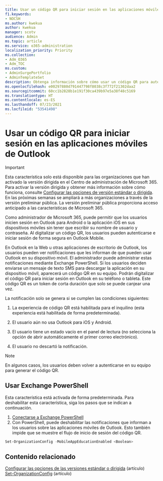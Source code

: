 ```yaml
---
title: Usar un código QR para iniciar sesión en las aplicaciones móviles de Outlook
f1.keywords:
- NOCSH
ms.author: kwekua
author: kwekua
manager: scotv
audience: Admin
ms.topic: article
ms.service: o365-administration
localization_priority: Priority
ms.collection:
- Adm_O365
- Adm_TOC
ms.custom:
- AdminSurgePortfolio
- AdminTemplateSet
description: Obtenga información sobre cómo usar un código QR para autenticar y descargar Outlook Mobile.
ms.openlocfilehash: e00297880d791447798f8038c3f772f21302daa2
ms.sourcegitcommit: 60cc1b2828b1e191f30ca439b97e5a38f48c5169
ms.translationtype: HT
ms.contentlocale: es-ES
ms.lasthandoff: 07/23/2021
ms.locfileid: "53541498"
---
```

# <a name="use-a-qr-code-to-sign-in-to-the-outlook-mobile-apps"></a>Usar un código QR para iniciar sesión en las aplicaciones móviles de Outlook

> [!IMPORTANT]
> Esta característica solo está disponible para las organizaciones que han activado la versión dirigida en el Centro de administración de Microsoft 365. Para activar la versión dirigida y obtener más información sobre cómo funciona, consulte [Configurar las opciones de versión estándar o dirigida](release-options-in-office-365.md). En las próximas semanas se ampliará a más organizaciones a través de la versión preliminar pública. La versión preliminar pública proporciona acceso anticipado a las características de Microsoft 365.

Como administrador de Microsoft 365, puede permitir que los usuarios inicien sesión en Outlook para Android o la aplicación iOS en sus dispositivos móviles sin tener que escribir su nombre de usuario y contraseña. Al digitalizar un código QR, los usuarios pueden autenticarse e iniciar sesión de forma segura en Outlook Mobile.

En Outlook en la Web u otras aplicaciones de escritorio de Outlook, los usuarios pueden ver notificaciones que les informan de que pueden usar Outlook en su dispositivo móvil. El administrador puede administrar estas notificaciones mediante Exchange PowerShell. Si los usuarios deciden enviarse un mensaje de texto SMS para descargar la aplicación en su dispositivo móvil, aparecerá un código QR en su equipo. Podrán digitalizar el código QR para iniciar sesión en Outlook en su teléfono o tableta. Este código QR es un token de corta duración que solo se puede canjear una vez.

La notificación solo se genera si se cumplen las condiciones siguientes:

1. La experiencia de código QR está habilitada para el inquilino (esta experiencia está habilitada de forma predeterminada).

2. El usuario aún no usa Outlook para iOS y Android.

3. El usuario tiene un estado vacío en el panel de lectura (no selecciona la opción de abrir automáticamente el primer correo electrónico).

4. El usuario no descartó la notificación.

> [!NOTE]
> En algunos casos, los usuarios deben volver a autenticarse en su equipo para generar el código QR.

## <a name="use-exchange-powershell"></a>Usar Exchange PowerShell

Esta característica está activada de forma predeterminada. Para deshabilitar esta característica, siga los pasos que se indican a continuación.

1. [Conectarse a Exchange PowerShell](/powershell/exchange/connect-to-exchange-online-powershell)
2. Con PowerShell, puede deshabilitar las notificaciones que informan a los usuarios sobre las aplicaciones móviles de Outlook. Esto también impide que se muestre el flujo de inicio de sesión del código QR.

```powershell
Set-OrganizationConfig -MobileAppEducationEnabled <Boolean>
```

## <a name="related-content"></a>Contenido relacionado

[Configurar las opciones de las versiones estándar o dirigida](release-options-in-office-365.md) (artículo)\
[Set-OrganizationConfig](/powershell/module/exchange/set-organizationconfig) (artículo)
